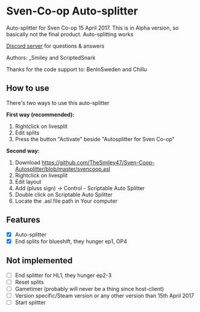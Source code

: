# Sven-Co-op Auto-splitter

Auto-splitter for Sven Co-op 15 April 2017. 
This is in Alpha version, so basically not the final product. Auto-splitting works

[Discord server](https://discord.com/invite/3Trxxsz) for questions & answers

Authors:
_Smiley and ScriptedSnark

Thanks for the code support to: 
BenInSweden and Chillu

## How to use
There's two ways to use this auto-splitter

**First way (recommended):**
 1. Rightclick on livesplit
 2. Edit splits
 3. Press the button "Activate" beside "Autosplitter for Sven Co-op"

**Second way:**
 1. Download https://github.com/TheSmiley47/Sven-Coop-Autosplitter/blob/master/svencoop.asl
 2. Rightclick on livesplit
 3. Edit layout
 4. Add (pluss sign) -> Control - Scriptable Auto Splitter
 5. Double click on Scriptable Auto Splitter
 6. Locate the .asl file path in Your computer

## Features
 - [x] Auto-splitter
 - [x] End splits for blueshift, they hunger ep1, OP4

## Not implemented
 - [ ] End splitter for HL1, they hunger ep2-3
 - [ ] Reset splits
 - [ ] Gametimer (probably will never be a thing since host-client)
 - [ ] Version specific/Steam version or any other version than 15th April 2017
 - [ ] Start splitter
